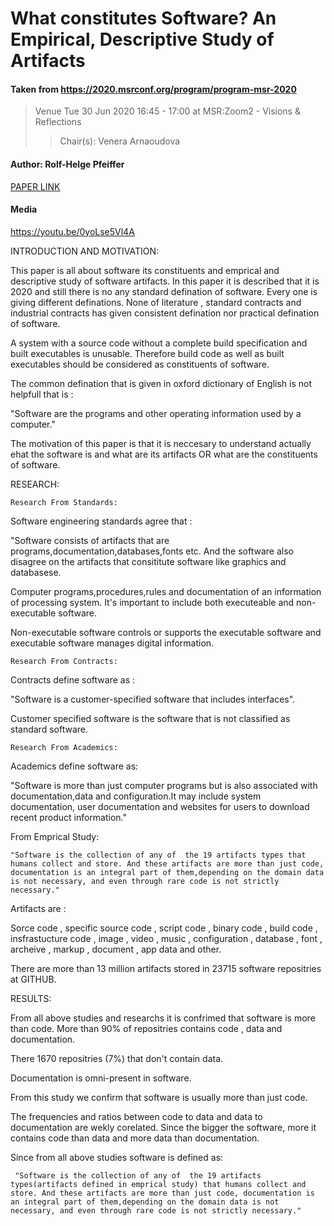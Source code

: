 # What constitutes Software? An Empirical, Descriptive Study of Artifacts


#### Taken from https://2020.msrconf.org/program/program-msr-2020



>Venue Tue 30 Jun 2020 16:45 - 17:00 at MSR:Zoom2 - Visions & Reflections
>> Chair(s): Venera Arnaoudova



#### Author: Rolf-Helge Pfeiffer


[PAPER LINK](https://2020.msrconf.org/details/msr-2020-papers/3/What-constitutes-Software-An-Empirical-Descriptive-Study-of-Artifacts)


#### Media

https://youtu.be/0yoLse5Vl4A



INTRODUCTION AND MOTIVATION:


   This paper is all about software its constituents and emprical and descriptive study of software artifacts.
In this paper it is described that it is 2020 and still there is no any standard defination of software.
Every one is giving different definations. None of literature , standard contracts and industrial contracts has given consistent defination 
nor practical defination of software.

A system with a source code without a complete build specification and built executables is unusable. Therefore build code  as well as built executables should be considered as constituents of software.

The common defination that is given in oxford dictionary of English is not helpfull that is : 

   "Software are the programs and other operating information used by a computer."

The motivation of this paper is that it is neccesary to understand actually ehat the software is and what are its artifacts OR 
what are the constituents of software.


RESEARCH:


    Research From Standards:

Software engineering standards agree that :

  "Software consists of artifacts that are programs,documentation,databases,fonts etc.
And the software also disagree on the artifacts that consititute software like graphics and databasese.


Computer programs,procedures,rules and documentation of an information of processing system. It's important to include both executeable
and non-executable software.

Non-executable software controls or supports the executable software and executable software manages digital information.


    Research From Contracts:

Contracts define software as :

  "Software is a customer-specified software that includes interfaces".

  Customer specified software is the software that is not classified as standard software.

    Research From Academics:

Academics define software as:
 
  "Software is more than just computer programs but is also associated with documentation,data and configuration.It may include system documentation, user documentation and websites for users to download recent product information."

   From Emprical Study:

    "Software is the collection of any of  the 19 artifacts types that humans collect and store. And these artifacts are more than just code, documentation is an integral part of them,depending on the domain data is not necessary, and even through rare code is not strictly necessary."

Artifacts are :

  Sorce code , specific source code , script code , binary code , build code , insfrastucture code , image , video , music , configuration , database , font , archeive , markup , document , app data and other.

There are more than 13 million artifacts stored in 23715 software repositries at GITHUB.

RESULTS:

  From all above studies and researchs it is confrimed that software is more than code. More than 90% of repositries contains code , data and documentation.

There 1670 repositries (7%) that don't contain data.

Documentation is omni-present in software.

From this study we confirm that software is usually more than just code.

The frequencies and ratios between code to data and data to documentation are wekly corelated. Since the bigger the software, more it contains code than data and more data than documentation.

Since from all above studies software is defined as:


     "Software is the collection of any of  the 19 artifacts types(artifacts defined in emprical study) that humans collect and store. And these artifacts are more than just code, documentation is an integral part of them,depending on the domain data is not necessary, and even through rare code is not strictly necessary."